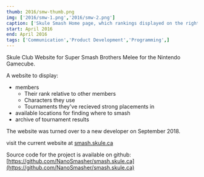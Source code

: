 ```yaml
---
thumb: 2016/smw-thumb.png
img: ['2016/smw-1.png','2016/smw-2.png']
caption: ['Skule Smash Home page, which rankings displayed on the right sidebar','Table to list locations to play and what games are available']
start: April 2016
end: April 2016
tags: ['Communication','Product Development','Programming',]
---
```


Skule Club Website for Super Smash Brothers Melee for the Nintendo Gamecube.

<!-- more -->

A website to display:

* members  
	* Their rank relative to other members  
	* Characters they use  
	* Tournaments they've recieved strong placements in  
* available locations for finding where to smash  
* archive of tournament results

The website was turned over to a new developer on September 2018.

visit the current website at [smash.skule.ca](https://smash.skule.ca)

Source code for the project is available on github: [https://github.com/NanoSmasher/smash.skule.ca](https://github.com/NanoSmasher/smash.skule.ca)